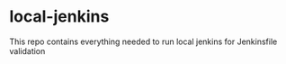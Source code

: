 # local-jenkins
This repo contains everything needed to run local jenkins for Jenkinsfile validation
